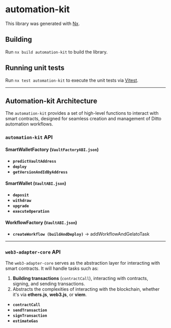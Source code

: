 # automation-kit

This library was generated with [Nx](https://nx.dev).


## Building

Run `nx build automation-kit` to build the library.


## Running unit tests

Run `nx test automation-kit` to execute the unit tests via [Vitest](https://vitest.dev/).

---


## Automation-kit Architecture

The `automation-kit` provides a set of high-level functions to interact with smart contracts, designed for seamless creation and management of Ditto automation workflows.


### `automation-kit` API

#### SmartWalletFactory (`VaultFactoryABI.json`)

- **`predictVaultAddress`**  
- **`deploy`**
- **`getVersionAndIdByAddress`**


#### SmartWallet (`VaultABI.json`)

- **`deposit`**
- **`withdraw`**
- **`upgrade`**
- **`executeOperation`**


#### WorkflowFactory (`VaultABI.json`)

- **`createWorkflow (buildAndDeploy)`** -> addWorkflowAndGelatoTask

---


### `web3-adapter-core` API

The `web3-adapter-core` serves as the abstraction layer for interacting with smart contracts. It will handle tasks such as:
1. **Building transactions** (`contractCall`), interacting with contracts, signing, and sending transactions.
2. Abstracts the complexities of interacting with the blockchain, whether it's via **ethers.js**, **web3.js**, or **viem**.

- **`contractCall`**
- **`sendTransaction`**
- **`signTransaction`**
- **`estimateGas`**
